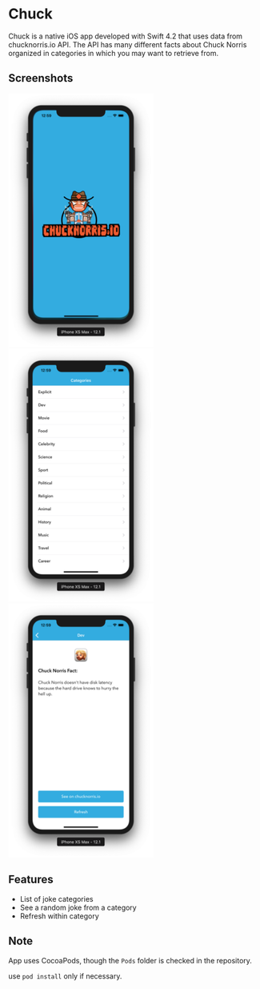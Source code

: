 # Chuck

Chuck is a native iOS app developed with Swift 4.2 that uses data from chucknorris.io API. The API has many different facts about Chuck Norris organized in categories in which you may want to retrieve from.


## Screenshots
<img src="screenshots/img1.png" width="290" /><img src="screenshots/img2.png" width="290" /><img src="screenshots/img3.png" width="290" />

## Features
+ List of joke categories
+ See a random joke from a category
+ Refresh within category

## Note

App uses CocoaPods, though the `Pods` folder is checked in the repository.

use `pod install` only if necessary.